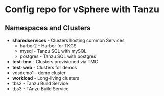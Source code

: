 # Config repo for vSphere with Tanzu

## Namespaces and Clusters

- **sharedservices** - Clusters hosting common Services
  - harbor2 - Harbor for TKGS
  - mysql - Tanzu SQL with mySQL
  - postgres - Tanzu SQL with postgres
- **test-tmc** - Clusters provisioned via TMC
- **test-web** - Clusters for demos
 - vdsdemo1 - demo cluster
- **workload** - Long-living clusters
 - tbs2 - Tanzu Build Service
 - tbs3 - TAnzu Build Service

